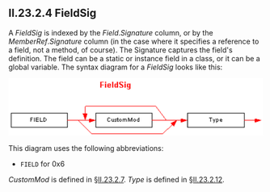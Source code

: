 ## II.23.2.4 FieldSig

A _FieldSig_ is indexed by the _Field_._Signature_ column, or by the _MemberRef_._Signature_ column (in the case where it specifies a reference to a field, not a method, of course). The Signature captures the field's definition. The field can be a static or instance field in a class, or it can be a global variable. The syntax diagram for a _FieldSig_ looks like this:

 ![](ii.23.2.4-fieldsig-figure-1.png)

This diagram uses the following abbreviations:

 * `FIELD` for 0x6

_CustomMod_ is defined in §[II.23.2.7](#todo-missing-hyperlink). _Type_ is defined in §[II.23.2.12](#todo-missing-hyperlink).
